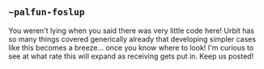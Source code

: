 ## `~palfun-foslup`
You weren't lying when you said there was very little code here! Urbit has so many things covered generically already that developing simpler cases like this becomes a breeze... once you know where to look! I'm curious to see at what rate this will expand as receiving gets put in. Keep us posted!